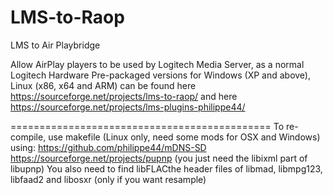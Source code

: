 # LMS-to-Raop
LMS to Air Playbridge

Allow AirPlay players to be used by Logitech Media Server, as a normal Logitech Hardware
Pre-packaged versions for Windows (XP and above), Linux (x86, x64 and ARM) can be found here
https://sourceforge.net/projects/lms-to-raop/ and here https://sourceforge.net/projects/lms-plugins-philippe44/

=============================================
To re-compile, use makefile (Linux only, need some mods for OSX and Windows) using:
https://github.com/philippe44/mDNS-SD
https://sourceforge.net/projects/pupnp (you just need the libixml part of libupnp)
You also need to find libFLACthe header files of libmad, libmpg123, libfaad2 and libosxr (only if you want resample)
